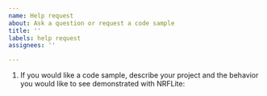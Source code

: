 ```yaml
---
name: Help request
about: Ask a question or request a code sample
title: ''
labels: help request
assignees: ''

---
```


1. If you would like a code sample, describe your project and the behavior you would like to see demonstrated with NRFLite:

